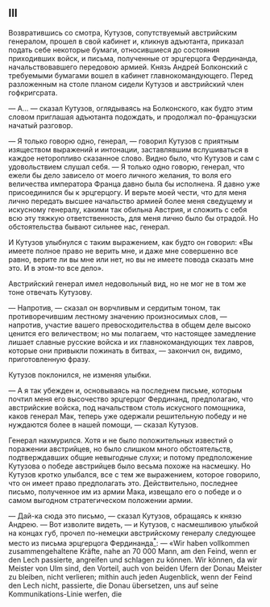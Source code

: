 ## III

Возвратившись со смотра, Кутузов, сопутствуемый австрийским генералом, прошел в свой кабинет и, кликнув адъютанта, приказал подать себе некоторые бумаги, относившиеся до состояния приходивших войск, и письма, полученные от эрцгерцога Фердинанда, начальствовавшего передовою армией. Князь Андрей Болконский с требуемыми бумагами вошел в кабинет главнокомандующего. Перед разложенным на столе планом сидели Кутузов и австрийский член гофкригсрата.

— А… — сказал Кутузов, оглядываясь на Болконского, как будто этим словом приглашая адъютанта подождать, и продолжал по-французски начатый разговор.

— Я только говорю одно, генерал, — говорил Кутузов с приятным изяществом выражений и интонации, заставлявшим вслушиваться в каждое неторопливо сказанное слово. Видно было, что Кутузов и сам с удовольствием слушал себя. — Я только одно говорю, генерал, что ежели бы дело зависело от моего личного желания, то воля его величества императора Франца давно была бы исполнена. Я давно уже присоединился бы к эрцгерцогу. И верьте моей чести, что для меня лично передать высшее начальство армией более меня сведущему и искусному генералу, какими так обильна Австрия, и сложить с себя всю эту тяжкую ответственность, для меня лично было бы отрадой. Но обстоятельства бывают сильнее нас, генерал.

И Кутузов улыбнулся с таким выражением, как будто он говорил: «Вы имеете полное право не верить мне, и даже мне совершенно все равно, верите ли вы мне или нет, но вы не имеете повода сказать мне это. И в этом-то все дело».

Австрийский генерал имел недовольный вид, но не мог не в том же тоне отвечать Кутузову.

— Напротив, — сказал он ворчливым и сердитым тоном, так противоречившим лестному значению произносимых слов, — напротив, участие вашего превосходительства в общем деле высоко ценится его величеством; но мы полагаем, что настоящее замедление лишает славные русские войска и их главнокомандующих тех лавров, которые они привыкли пожинать в битвах, — закончил он, видимо, приготовленную фразу.

Кутузов поклонился, не изменяя улыбки.

— А я так убежден и, основываясь на последнем письме, которым почтил меня его высочество эрцгерцог Фердинанд, предполагаю, что австрийские войска, под начальством столь искусного помощника, каков генерал Мак, теперь уже одержали решительную победу и не нуждаются более в нашей помощи, — сказал Кутузов.

Генерал нахмурился. Хотя и не было положительных известий о поражении австрийцев, но было слишком много обстоятельств, подтверждавших общие невыгодные слухи; и потому предположение Кутузова о победе австрийцев было весьма похоже на насмешку. Но Кутузов кротко улыбался, все с тем же выражением, которое говорило, что он имеет право предполагать это. Действительно, последнее письмо, полученное им из армии Мака, извещало его о победе и о самом выгодном стратегическом положении армии.

— Дай-ка сюда это письмо, — сказал Кутузов, обращаясь к князю Андрею. — Вот изволите видеть, — и Кутузов, с насмешливою улыбкой на концах губ, прочел по-немецки австрийскому генералу следующее место из письма эрцгерцога Фердинанда[<sup>\*</sup>](#c_86): — «Wir haben vollkommen zusammengehaltene Kräfte, nahe an 70 000 Mann, am den Feind, wenn er den Lech passierte, angreifen und schlagen zu können. Wir können, da wir Meister von Ulm sind, den Vorteil, auch von beiden Ufern der Donau Meister zu bleiben, nicht verlieren; mithin auch jeden Augenblick, wenn der Feind den Lech nicht, passierte, die Donau übersetzen, uns auf seine Kommunikations-Linie werfen, die

